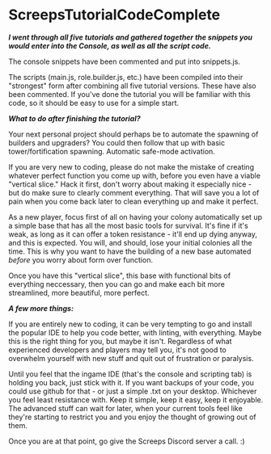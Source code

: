 # ScreepsTutorialCodeComplete

_**I went through all five tutorials and gathered together the snippets you would enter into the Console, as well as all the script code.**_

The console snippets have been commented and put into snippets.js.

The scripts (main.js, role.builder.js, etc.) have been compiled into their "strongest" form after combining all five tutorial versions. These have also been commented. If you've done the tutorial you will be familiar with this code, so it should be easy to use for a simple start.



_**What to do after finishing the tutorial?**_

Your next personal project should perhaps be to automate the spawning of builders and upgraders? You could then follow that up with basic tower/fortification spawning. Automatic safe-mode activation.

If you are very new to coding, please do not make the mistake of creating whatever perfect function you come up with, before you even have a viable "vertical slice."
Hack it first, don't worry about making it especially nice - but do make sure to clearly comment everything. That will save you a lot of pain when you come back later to clean everything up and make it perfect.

As a new player, focus first of all on having your colony automatically set up a simple base that has all the most basic tools for survival. It's fine if it's weak, as long as it can offer a token resistance - it'll end up dying anyway, and this is expected. You will, and should, lose your initial colonies all the time. This is why you want to have the building of a new base automated _before_ you worry about form over function.

Once you have this "vertical slice", this base with functional bits of everything neccessary, then you can go and make each bit more streamlined, more beautiful, more perfect.


_**A few more things:**_

If you are entirely new to coding, it can be very tempting to go and install the popular IDE to help you code better, with linting, with everything.
Maybe this is the right thing for you, but maybe it isn't. Regardless of what experienced developers and players may tell you, it's not good to overwhelm yourself with new stuff and quit out of frustration or paralysis.

Until you feel that the ingame IDE (that's the console and scripting tab) is holding you back, just stick with it. If you want backups of your code, you could use github for that - or just a simple .txt on your desktop. Whichever you feel least resistance with. Keep it simple, keep it easy, keep it enjoyable. The advanced stuff can wait for later, when your current tools feel like they're starting to restrict you and you enjoy the thought of growing out of them.

Once you are at that point, go give the Screeps Discord server a call. :)
